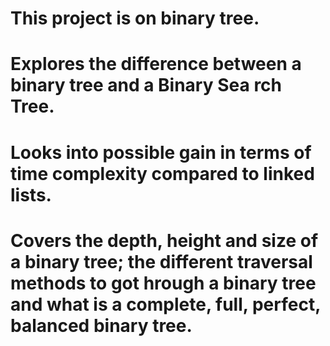 # This project is on binary tree.
# Explores the difference between a binary tree and a Binary Sea	rch Tree.
# Looks into possible gain in terms of time complexity compared 	to linked lists.
# Covers the depth, height and size of a binary tree; the different traversal methods to got hrough a binary tree and what is a complete, full, perfect, balanced binary tree.

